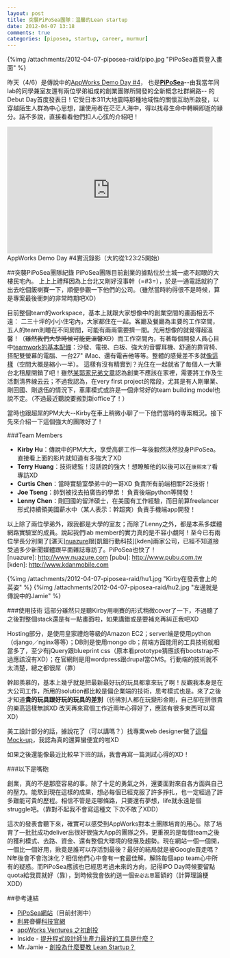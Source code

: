 ```yaml
---
layout: post
title: 突襲PiPoSea團隊：溫馨的Lean startup
date: 2012-04-07 13:18
comments: true
categories: [piposea, startup, career, murmur] 
---
```

{%img /attachments/2012-04-07-piposea-raid/pipo.jpg "PiPoSea首頁登入畫面" %}

昨天（4/6）是傳說中的[AppWorks Demo Day #4][app]，
也是[**PiPoSea**][pipo]--由我當年同lab的同學兼室友還有兩位學弟組成的創業團隊所開發的全新概念社群網路--
的Debut Day首度發表日！它受日本311大地震時那種地域性的關懷互助所啟發，以穿越陌生人群為中心思想，讓使用者在茫茫人海中，得以找尋生命中轉瞬即逝的緣分。話不多說，直接看看他們扣人心弦的介紹吧！

[app]: http://techorange.com/2012/04/06/appworks-demoday-4-2/
[pipo]: http://piposea.com


<!--more-->
<iframe width="480" height="296" src="http://www.ustream.tv/embed/recorded/21626436" scrolling="no" frameborder="0" style="border: 0px none transparent;"></iframe>
AppWorks Demo Day #4實況錄影（大約從1:23:25開始）

##突襲PiPoSea團隊紀錄
PiPoSea團隊目前創業的據點位於土城一處不起眼的大樓民宅內。
上上上禮拜因為上台北又剛好沒事幹（=#3=），於是一通電話就約了出去吃個飯喇賽一下，順便參觀一下他們的公司。（雖然當時約得很不是時候，算是專案最後衝刺的非常時期吧XD）


目前整個team的workspace，基本上就跟大家想像中的創業空間的畫面相去不遠：
二三十坪的小小住宅內，大家都住在一起。客廳及餐廳為主要的工作空間，五人的team則睡在不同房間，可能有兩兩需要擠一間。光用想像的就覺得超溫馨！（<del>雖然我們大學時候可能更溫馨XD</del>）而工作空間內，有著每個開發人員心目中[teamwork的基本配備][productivity]：沙發、電視、白板、強大的音響耳機、舒適的靠背椅、搭配雙螢幕的電腦、一台27" iMac、<del>還有電吉他</del>等等。整體的感覺差不多就[像這樣][waveface]（空間大概是縮小一半）。
這樣有沒有精實到？光住在一起就省了每個人一大筆台北租屋開銷了吧！雖然[某郭家兄弟文章][kuo]認為創業不應該在家裡，需要將工作及生活劃清界線云云；不過我認為，在very first project的階段，尤其是有人剛畢業、剛回國、剛退伍的情況下，車庫模式或許是一個非常好的team building model也說不定。（不過最近聽說要搬到新office了！）


[productivity]: http://www.inside.com.tw/2012/02/16/programmer-productivity-tool
[kuo]: http://www.kuobrothers.com/article.php?id=63
[waveface]: http://jamesychen.tumblr.com/post/16956753149/waveface-inc


當時也跟超屌的PM大大--Kirby在車上稍微小聊了一下他們當時的專案概況。接下先來介紹一下這個強大的團隊好了！

###Team Members
*	**Kirby Hu**：傳說中的PM大大，享受高薪工作一年後毅然決然投身PiPoSea。直接看上面的影片就知道有多強大了XD
*	**Terry Huang**：技術總監！沒話說的強大！想瞭解他的以後可以在`康熙來了`看專訪XD
*	**Curtis Chen**：當時實驗室學弟中的一哥XD 負責所有前端相關F2E技術！
*	**Joe Tseng**：帥到被找去拍廣告的學弟！ 負責後端python等開發！
*	**Lenny Chen**：剛回國的留洋碩士，在美國有工作經驗，而目前算freelancer形式持續領美國薪水中（某人表示：幹超爽）負責手機端app開發！

以上除了兩位學弟外，跟我都是大學的室友；而除了Lenny之外，都是本系多媒體網路實驗室的成員。說起我們lab member的實力真的是不容小覷阿！至今已有兩位學長分別開了[湛天][nuazure]([Pubu電子書][pubu])跟[凱鈿行動科技][kden]兩家公司，已經不知道接受過多少新聞媒體跟平面雜誌專訪了。PiPoSea也快了！  
[nuazure]: http://www.nuazure.com
[pubu]: http://www.pubu.com.tw
[kden]: http://www.kdanmobile.com


{%img /attachments/2012-04-07-piposea-raid/hu1.jpg "Kirby在發表會上的英姿" %}
{%img /attachments/2012-04-07-piposea-raid/hu2.jpg "左邊就是傳說中的Jamie" %}

###使用技術
這部分雖然只是聽Kirby用喇賽的形式稍微cover了一下，不過聽了之後對整個stack還是有一點畫面啦，如果講錯或是要補充再糾正我吧XD

Hosting部分，是使用皇家禮炮等級的Amazon EC2；server端是使用python（django／nginx等等）；DB則是使用mongo db；前端方面能用的工具技術就相當多了，至少有jQuery跟blueprint css（原本看prototype猜應該有bootstrap不過應該沒有XD）；在官網則是用wordpress跟drupal當CMS。行動端的技術就不太清楚，總之都很屌（靠）

幹超羨慕的，基本上幾乎就是把最新最好玩的玩具都拿來玩了啊！反觀我本身是在大公司工作，所用的solution都比較是偏企業端的技術，思考模式也是。來了之後才知道**貴的玩具跟好玩的玩具的差別**（彷彿別人都在玩變形金剛，自己卻在拼很貴的樂高這樣無誤XD 改天再來寫個工作近兩年心得好了，應該有很多東西可以寫XD）

美工設計部分的話，據說花了（可以講嗎？）找專業web designer做了[這個Mock-up](http://allenhsudesign.com/web/web-piposea/)，我認為真的還算蠻便宜的啦XD


如果之後還能像最近比較早下班的話，我會再寫一篇測試心得的XD！

###以下是嘴砲

創業，真的不是那麼容易的事。除了十足的勇氣之外，還要面對來自各方面與自己的壓力。能熬到現在這樣的成果，想必每個已經克服了許多掙扎，也一定經過了許多難能可貴的歷程。相信不管是走哪條路，只要還有夢想，life就永遠是個struggle吧。（靠對不起我不會寫這種文 下次不敢了XDD）

這次的發表會聽下來，確實可以感受到AppWorks對本土團隊培育的用心。除了培育了一批批成功deliver出很好很強大App的團隊之外，更重視的是每個team之後的獲利模式、去路、資金、還有整個大環境的發展及趨勢。現在網站一個一個開，一個比一個好用，揪竟是誰可以存活到最後？最好的結局就是被Google買走嗎？N年後會不會泡沫化？相信他們心中會有一套最佳解，解除每個app team心中所有的疑惑。而PiPoSea應該也已經思考過未來的方向，記得IPO Day時候要留點quota給我買就好（靠），到時候我會依約送一個`安必古思`匾額的（計算理論梗XDD）


##參考連結
*	[PiPoSea網站][pipo]（目前封測中）
*	[利昇][1]<del>音響</del>[科技官網][1]
*	[appWorks Ventures 之初創投](http://appworks.tw/incubator/)
*	Inside - [提升程式設計師生產力最好的工具是什麼？][productivity]
*	Mr.Jamie - [創投為什麼要教 Lean Startup？](http://mrjamie.cc/2011/08/01/venture-capital-lean-startup/)



[1]: http://www.lirise.com



 
 
 
 
 
 
 
 
 
 
 
 
 
 
 
 
 